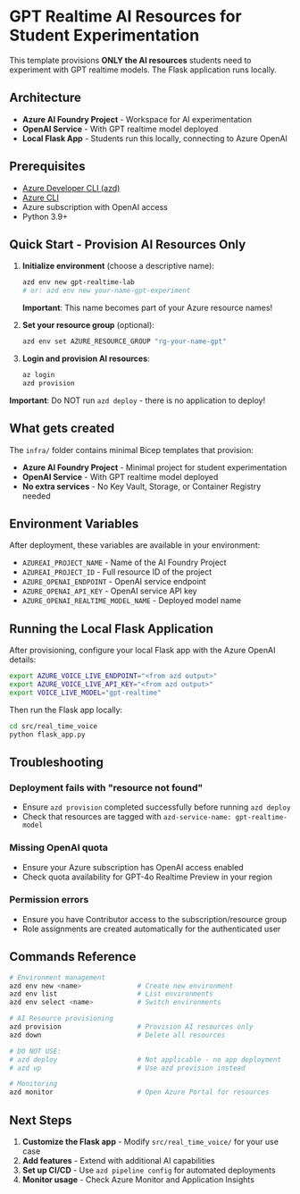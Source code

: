 # GPT Realtime AI Resources for Student Experimentation

This template provisions **ONLY the AI resources** students need to experiment with GPT realtime models. The Flask application runs locally.

## Architecture

- **Azure AI Foundry Project** - Workspace for AI experimentation  
- **OpenAI Service** - With GPT realtime model deployed
- **Local Flask App** - Students run this locally, connecting to Azure OpenAI

## Prerequisites

- [Azure Developer CLI (azd)](https://learn.microsoft.com/en-us/azure/developer/azure-developer-cli/install-azd)
- [Azure CLI](https://docs.microsoft.com/en-us/cli/azure/install-azure-cli)
- Azure subscription with OpenAI access
- Python 3.9+

## Quick Start - Provision AI Resources Only

1. **Initialize environment** (choose a descriptive name):
   ```bash
   azd env new gpt-realtime-lab
   # or: azd env new your-name-gpt-experiment
   ```
   
   **Important**: This name becomes part of your Azure resource names!

2. **Set your resource group** (optional):
   ```bash
   azd env set AZURE_RESOURCE_GROUP "rg-your-name-gpt"
   ```

3. **Login and provision AI resources**:
   ```bash
   az login
   azd provision
   ```

**Important**: Do NOT run `azd deploy` - there is no application to deploy!

## What gets created

The `infra/` folder contains minimal Bicep templates that provision:

- **Azure AI Foundry Project** - Minimal project for student experimentation
- **OpenAI Service** - With GPT realtime model deployed
- **No extra services** - No Key Vault, Storage, or Container Registry needed

## Environment Variables

After deployment, these variables are available in your environment:

- `AZUREAI_PROJECT_NAME` - Name of the AI Foundry Project
- `AZUREAI_PROJECT_ID` - Full resource ID of the project
- `AZURE_OPENAI_ENDPOINT` - OpenAI service endpoint
- `AZURE_OPENAI_API_KEY` - OpenAI service API key
- `AZURE_OPENAI_REALTIME_MODEL_NAME` - Deployed model name

## Running the Local Flask Application

After provisioning, configure your local Flask app with the Azure OpenAI details:

```bash
export AZURE_VOICE_LIVE_ENDPOINT="<from azd output>"
export AZURE_VOICE_LIVE_API_KEY="<from azd output>"  
export VOICE_LIVE_MODEL="gpt-realtime"
```

Then run the Flask app locally:
```bash
cd src/real_time_voice
python flask_app.py
```

## Troubleshooting

### Deployment fails with "resource not found"
- Ensure `azd provision` completed successfully before running `azd deploy`
- Check that resources are tagged with `azd-service-name: gpt-realtime-model`

### Missing OpenAI quota
- Ensure your Azure subscription has OpenAI access enabled
- Check quota availability for GPT-4o Realtime Preview in your region

### Permission errors
- Ensure you have Contributor access to the subscription/resource group
- Role assignments are created automatically for the authenticated user

## Commands Reference

```bash
# Environment management
azd env new <name>              # Create new environment
azd env list                    # List environments
azd env select <name>           # Switch environments

# AI Resource provisioning
azd provision                   # Provision AI resources only
azd down                        # Delete all resources

# DO NOT USE:
# azd deploy                    # Not applicable - no app deployment
# azd up                        # Use azd provision instead

# Monitoring
azd monitor                     # Open Azure Portal for resources
```

## Next Steps

1. **Customize the Flask app** - Modify `src/real_time_voice/` for your use case
2. **Add features** - Extend with additional AI capabilities
3. **Set up CI/CD** - Use `azd pipeline config` for automated deployments
4. **Monitor usage** - Check Azure Monitor and Application Insights